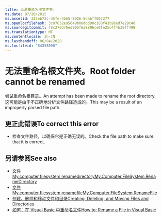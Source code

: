 ```yaml
---
title: 无法重命名根文件夹。
ms.date: 07/20/2015
ms.assetid: 325eb73c-d5fe-4b65-8926-5dabff007277
ms.openlocfilehash: 3c87832e95649b06ddd98c180f41b96ed7e29c48
ms.sourcegitcommit: f8c270376ed905f6a8896ce0fe25b4f4b38ff498
ms.translationtype: MT
ms.contentlocale: zh-CN
ms.lasthandoff: 06/04/2020
ms.locfileid: "84358006"
---
```

# <a name="root-folder-cannot-be-renamed"></a><span data-ttu-id="5fda8-102">无法重命名根文件夹。</span><span class="sxs-lookup"><span data-stu-id="5fda8-102">Root folder cannot be renamed</span></span>
<span data-ttu-id="5fda8-103">尝试重命名根目录。</span><span class="sxs-lookup"><span data-stu-id="5fda8-103">An attempt has been made to rename the root directory.</span></span> <span data-ttu-id="5fda8-104">这可能是由于不正确地分析文件路径造成的。</span><span class="sxs-lookup"><span data-stu-id="5fda8-104">This may be a result of an improperly parsed file path.</span></span>  
  
## <a name="to-correct-this-error"></a><span data-ttu-id="5fda8-105">更正此错误</span><span class="sxs-lookup"><span data-stu-id="5fda8-105">To correct this error</span></span>  
  
- <span data-ttu-id="5fda8-106">检查文件路径，以确保它是正确无误的。</span><span class="sxs-lookup"><span data-stu-id="5fda8-106">Check the file path to make sure that it is correct.</span></span>  
  
## <a name="see-also"></a><span data-ttu-id="5fda8-107">另请参阅</span><span class="sxs-lookup"><span data-stu-id="5fda8-107">See also</span></span>

- [<span data-ttu-id="5fda8-108">文件 My.computer.filesystem.renamedirectory</span><span class="sxs-lookup"><span data-stu-id="5fda8-108">My.Computer.FileSystem.RenameDirectory</span></span>](xref:Microsoft.VisualBasic.MyServices.FileSystemProxy.RenameDirectory%2A)
- [<span data-ttu-id="5fda8-109">文件 My.computer.filesystem.renamefile</span><span class="sxs-lookup"><span data-stu-id="5fda8-109">My.Computer.FileSystem.RenameFile</span></span>](xref:Microsoft.VisualBasic.MyServices.FileSystemProxy.RenameFile%2A)
- [<span data-ttu-id="5fda8-110">创建、删除和移动文件和目录</span><span class="sxs-lookup"><span data-stu-id="5fda8-110">Creating, Deleting, and Moving Files and Directories</span></span>](../developing-apps/programming/drives-directories-files/creating-deleting-and-moving-files-and-directories.md)
- [<span data-ttu-id="5fda8-111">如何：在 Visual Basic 中重命名文件</span><span class="sxs-lookup"><span data-stu-id="5fda8-111">How to: Rename a File in Visual Basic</span></span>](../developing-apps/programming/drives-directories-files/how-to-rename-a-file.md)
